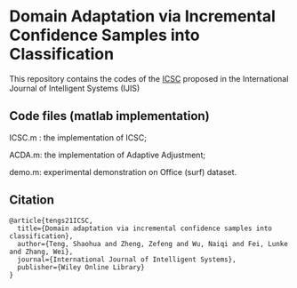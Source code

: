 # Domain Adaptation via Incremental Confidence Samples into Classification

This repository contains the codes of the [ICSC](http://doi.org/10.1002/int.22629) proposed in the International Journal of Intelligent Systems (IJIS)

## Code files (matlab implementation)

ICSC.m : the implementation of ICSC;

ACDA.m: the implementation of Adaptive Adjustment;

demo.m: experimental demonstration on Office (surf) dataset.

## Citation

```
@article{tengs21ICSC,
  title={Domain adaptation via incremental confidence samples into classification},
  author={Teng, Shaohua and Zheng, Zefeng and Wu, Naiqi and Fei, Lunke and Zhang, Wei},
  journal={International Journal of Intelligent Systems},
  publisher={Wiley Online Library}
}
```


